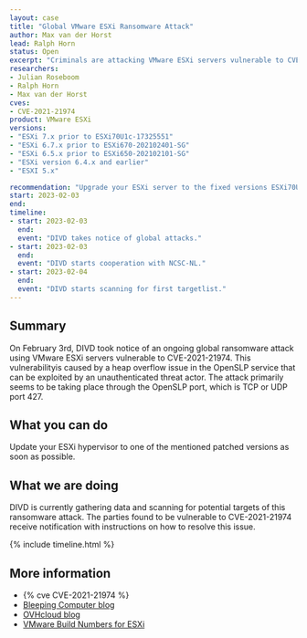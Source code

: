 ```yaml
---
layout: case
title: "Global VMware ESXi Ransomware Attack"
author: Max van der Horst
lead: Ralph Horn
status: Open
excerpt: "Criminals are attacking VMware ESXi servers vulnerable to CVE-2021-21974 worldwide to deploy ransomware."
researchers:
- Julian Roseboom
- Ralph Horn
- Max van der Horst
cves:
- CVE-2021-21974
product: VMware ESXi
versions: 
- "ESXi 7.x prior to ESXi70U1c-17325551"
- "ESXi 6.7.x prior to ESXi670-202102401-SG"
- "ESXi 6.5.x prior to ESXi650-202102101-SG"
- "ESXi version 6.4.x and earlier"
- "ESXI 5.x"

recommendation: "Upgrade your ESXi server to the fixed versions ESXi70U1c-17325551 (7.0), ESXi670-202102401-SG (6.7) or ESXi650-202102101-SG (6.5)."
start: 2023-02-03
end:
timeline:
- start: 2023-02-03
  end:
  event: "DIVD takes notice of global attacks."
- start: 2023-02-03
  end: 
  event: "DIVD starts cooperation with NCSC-NL."
- start: 2023-02-04
  end:
  event: "DIVD starts scanning for first targetlist."
---
```


## Summary

On February 3rd, DIVD took notice of an ongoing global ransomware attack using VMware ESXi servers vulnerable to CVE-2021-21974. This vulnerabilityis caused by a heap overflow issue in the OpenSLP service that can be exploited by an unauthenticated threat actor. The attack primarily seems to be taking place through the OpenSLP port, which is TCP or UDP port 427. 

## What you can do

Update your ESXi hypervisor to one of the mentioned patched versions as soon as possible.

## What we are doing

DIVD is currently gathering data and scanning for potential targets of this ransomware attack. The parties found to be vulnerable to CVE-2021-21974 receive notification with instructions on how to resolve this issue.

{% include timeline.html %}

## More information

* {% cve CVE-2021-21974 %}
* [Bleeping Computer blog](https://www.bleepingcomputer.com/news/security/massive-esxiargs-ransomware-attack-targets-vmware-esxi-servers-worldwide/)
* [OVHcloud blog](https://blog.ovhcloud.com/ransomware-targeting-vmware-esxi/)
* [VMware Build Numbers for ESXi](https://kb.vmware.com/s/article/2143832)
